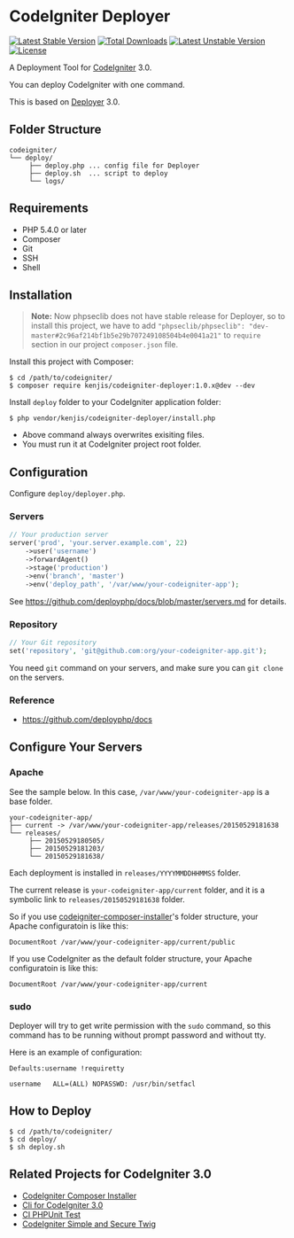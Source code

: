 # CodeIgniter Deployer

[![Latest Stable Version](https://poser.pugx.org/kenjis/codeigniter-deployer/v/stable)](https://packagist.org/packages/kenjis/codeigniter-deployer) [![Total Downloads](https://poser.pugx.org/kenjis/codeigniter-deployer/downloads)](https://packagist.org/packages/kenjis/codeigniter-deployer) [![Latest Unstable Version](https://poser.pugx.org/kenjis/codeigniter-deployer/v/unstable)](https://packagist.org/packages/kenjis/codeigniter-deployer) [![License](https://poser.pugx.org/kenjis/codeigniter-deployer/license)](https://packagist.org/packages/kenjis/codeigniter-deployer)

A Deployment Tool for [CodeIgniter](https://github.com/bcit-ci/CodeIgniter) 3.0.

You can deploy CodeIgniter with one command.

This is based on [Deployer](http://deployer.org/) 3.0.

## Folder Structure

```
codeigniter/
└── deploy/
     ├── deploy.php ... config file for Deployer
     ├── deploy.sh  ... script to deploy
     └── logs/
```

## Requirements

* PHP 5.4.0 or later
* Composer
* Git
* SSH
* Shell

## Installation

> **Note:** Now phpseclib does not have stable release for Deployer, so to install this project, we have to add `"phpseclib/phpseclib": "dev-master#2c96af214bf1b5e29b707249108504b4e0041a21"` to `require` section in our project `composer.json` file.

Install this project with Composer:

~~~
$ cd /path/to/codeigniter/
$ composer require kenjis/codeigniter-deployer:1.0.x@dev --dev
~~~

Install `deploy` folder to your CodeIgniter application folder:

~~~
$ php vendor/kenjis/codeigniter-deployer/install.php
~~~

* Above command always overwrites exisiting files.
* You must run it at CodeIgniter project root folder.

## Configuration

Configure `deploy/deployer.php`.

### Servers

~~~php
// Your production server
server('prod', 'your.server.example.com', 22)
    ->user('username')
    ->forwardAgent()
    ->stage('production')
    ->env('branch', 'master')
    ->env('deploy_path', '/var/www/your-codeigniter-app');
~~~

See https://github.com/deployphp/docs/blob/master/servers.md for details.

### Repository

~~~php
// Your Git repository
set('repository', 'git@github.com:org/your-codeigniter-app.git');
~~~

You need `git` command on your servers, and make sure you can `git clone` on the servers.

### Reference

* https://github.com/deployphp/docs

## Configure Your Servers

### Apache

See the sample below. In this case, `/var/www/your-codeigniter-app` is a base folder.

~~~
your-codeigniter-app/
├── current -> /var/www/your-codeigniter-app/releases/20150529181638
└── releases/
     ├── 20150529180505/
     ├── 20150529181203/
     └── 20150529181638/
~~~

Each deployment is installed in `releases/YYYYMMDDHHMMSS` folder.

The current release is `your-codeigniter-app/current` folder, and it is a symbolic link to `releases/20150529181638` folder.

So if you use [codeigniter-composer-installer](https://github.com/kenjis/codeigniter-composer-installer)'s folder structure, your Apache configuratoin is like this:

~~~
DocumentRoot /var/www/your-codeigniter-app/current/public
~~~

If you use CodeIgniter as the default folder structure, your Apache configuratoin is like this:

~~~
DocumentRoot /var/www/your-codeigniter-app/current
~~~

### sudo

Deployer will try to get write permission with the `sudo` command, so this command has to be running without prompt password and without tty.

Here is an example of configuration:

~~~
Defaults:username !requiretty

username   ALL=(ALL) NOPASSWD: /usr/bin/setfacl
~~~

## How to Deploy

~~~
$ cd /path/to/codeigniter/
$ cd deploy/
$ sh deploy.sh
~~~

## Related Projects for CodeIgniter 3.0

* [CodeIgniter Composer Installer](https://github.com/kenjis/codeigniter-composer-installer)
* [Cli for CodeIgniter 3.0](https://github.com/kenjis/codeigniter-cli)
* [CI PHPUnit Test](https://github.com/kenjis/ci-phpunit-test)
* [CodeIgniter Simple and Secure Twig](https://github.com/kenjis/codeigniter-ss-twig)
